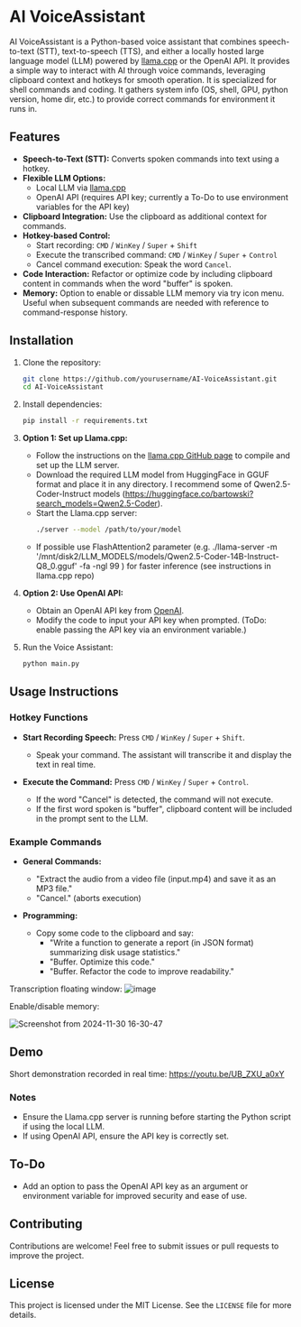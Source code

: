 
# AI VoiceAssistant

AI VoiceAssistant is a Python-based voice assistant that combines speech-to-text (STT), text-to-speech (TTS), and either a locally hosted large language model (LLM) powered by [llama.cpp](https://github.com/ggerganov/llama.cpp) or the OpenAI API. It provides a simple way to interact with AI through voice commands, leveraging clipboard context and hotkeys for smooth operation. 
It is specialized for shell commands and coding. It gathers system info (OS, shell, GPU, python version, home dir, etc.) to provide correct commands for environment it runs in.

## Features
- **Speech-to-Text (STT):** Converts spoken commands into text using a hotkey.
- **Flexible LLM Options:**
  - Local LLM via [llama.cpp](https://github.com/ggerganov/llama.cpp)
  - OpenAI API (requires API key; currently a To-Do to use environment variables for the API key)
- **Clipboard Integration:** Use the clipboard as additional context for commands.
- **Hotkey-based Control:** 
  - Start recording: `CMD` / `WinKey` / `Super` + `Shift`
  - Execute the transcribed command: `CMD` / `WinKey` / `Super` + `Control`
  - Cancel command execution: Speak the word `Cancel`.
- **Code Interaction:** Refactor or optimize code by including clipboard content in commands when the word "buffer" is spoken.
- **Memory:** Option to enable or dissable LLM memory via try icon menu. Useful when subsequent commands are needed with reference to command-response history.

## Installation

1. Clone the repository:
   ```bash
   git clone https://github.com/yourusername/AI-VoiceAssistant.git
   cd AI-VoiceAssistant
   ```

2. Install dependencies:
   ```bash
   pip install -r requirements.txt
   ```

3. **Option 1: Set up Llama.cpp:**
   - Follow the instructions on the [llama.cpp GitHub page](https://github.com/ggerganov/llama.cpp) to compile and set up the LLM server.
   - Download the required LLM model from HuggingFace in GGUF format and place it in any directory. I recommend some of Qwen2.5-Coder-Instruct models (https://huggingface.co/bartowski?search_models=Qwen2.5-Coder).
   - Start the Llama.cpp server:
     ```bash
     ./server --model /path/to/your/model
     ```
   - If possible use FlashAttention2 parameter (e.g. ./llama-server -m '/mnt/disk2/LLM_MODELS/models/Qwen2.5-Coder-14B-Instruct-Q8_0.gguf' -fa -ngl 99 ) for faster inference (see instructions in llama.cpp repo)

4. **Option 2: Use OpenAI API:**
   - Obtain an OpenAI API key from [OpenAI](https://openai.com).
   - Modify the code to input your API key when prompted. (ToDo: enable passing the API key via an environment variable.)

5. Run the Voice Assistant:
   ```bash
   python main.py
   ```

## Usage Instructions

### Hotkey Functions
- **Start Recording Speech:** Press `CMD` / `WinKey` / `Super` + `Shift`.
  - Speak your command. The assistant will transcribe it and display the text in real time.
  
- **Execute the Command:** Press `CMD` / `WinKey` / `Super` + `Control`.
  - If the word "Cancel" is detected, the command will not execute.
  - If the first word spoken is "buffer", clipboard content will be included in the prompt sent to the LLM.

### Example Commands
- **General Commands:**
  - "Extract the audio from a video file (input.mp4) and save it as an MP3 file."
  - "Cancel." (aborts execution)
  
- **Programming:**
  - Copy some code to the clipboard and say:
    - "Write a function to generate a report (in JSON format) summarizing disk usage statistics." 
    - "Buffer. Optimize this code."
    - "Buffer. Refactor the code to improve readability."

Transcription floating window:
![image](https://github.com/user-attachments/assets/b5caab28-6ec6-459a-9b47-861a653e69d7)

Enable/disable memory:

![Screenshot from 2024-11-30 16-30-47](https://github.com/user-attachments/assets/2754af6d-0626-49d3-ae48-a0778607186c)


## Demo

Short demonstration recorded in real time: https://youtu.be/UB_ZXU_a0xY

### Notes
- Ensure the Llama.cpp server is running before starting the Python script if using the local LLM.
- If using OpenAI API, ensure the API key is correctly set.

## To-Do
- Add an option to pass the OpenAI API key as an argument or environment variable for improved security and ease of use.

## Contributing
Contributions are welcome! Feel free to submit issues or pull requests to improve the project.

## License
This project is licensed under the MIT License. See the `LICENSE` file for more details.
